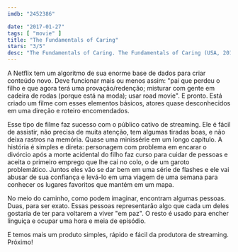 ```yaml
---
imdb: "2452386"

date: "2017-01-27"
tags: [ "movie" ]
title: "The Fundamentals of Caring"
stars: "3/5"
desc: "The Fundamentals of Caring. The Fundamentals of Caring (USA, 2016). Dirigido por Rob Burnett. Escrito por Rob Burnett, Jonathan Evison. Com Alex Huff (Jodi), Donna Biscoe (Caregiving Instructor), Paul Rudd (Ben Benjamin), Julia Denton (Janet), Jennifer Ehle (Elsa), Craig Roberts (Trevor), Ashley White (Cute Travel Channel Girl), Matthew Pruitt (TV Reporter), Alan Boell (Courier)."
---
```

A Netflix tem um algoritmo de sua enorme base de dados para criar conteúdo novo. Deve funcionar mais ou menos assim: "pai que perdeu o filho e que agora terá uma provação/redenção; misturar com gente em cadeira de rodas (porque está na moda); usar road movie". E pronto. Está criado um filme com esses elementos básicos, atores quase desconhecidos em uma direção e roteiro encomendados.

Esse tipo de filme faz sucesso com o público cativo de streaming. Ele é fácil de assistir, não precisa de muita atenção, tem algumas tiradas boas, e não deixa rastros na memória. Quase uma minissérie em um longo capítulo. A história é simples e direta: personagem com problema em encarar o divórcio após a morte acidental do filho faz curso para cuidar de pessoas e aceita o primeiro emprego que lhe cai no colo, o de um garoto problemático. Juntos eles vão se dar bem em uma série de flashes e ele vai abusar de sua confiança e levá-lo em uma viagem de uma semana para conhecer os lugares favoritos que mantém em um mapa.

No meio do caminho, como podem imaginar, encontram algumas pessoas. Duas, para ser exato. Essas pessoas representarão algo que cada um deles gostaria de ter para voltarem a viver "em paz". O resto é usado para encher linguiça e ocupar uma hora e meia de episódio.

E temos mais um produto simples, rápido e fácil da produtora de streaming. Próximo!
